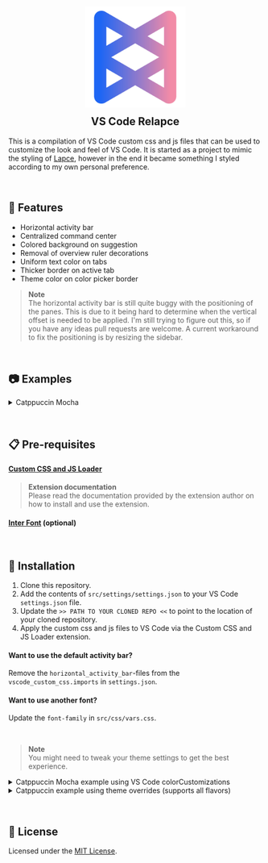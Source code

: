 <h2 align="center">
    <img src="https://raw.githubusercontent.com/adriankarlen/vscode-relapce/main/assets/relapce.webp" alt="Relapce" width="200"/>
    <br/>
    <img src="https://raw.githubusercontent.com/adriankarlen/vscode-relapce/main/assets/transparent.png" height="30" width="0px"/>
    VS Code Relapce
    <img src="https://raw.githubusercontent.com/adriankarlen/www/main/assets/transparent.png" height="30" width="0px"/>
</h2>

This is a compilation of VS Code custom css and js files that can be used to
customize the look and feel of VS Code. It is started as a project to mimic the
styling of [Lapce](https://lapce.dev), however in the end it became something I
styled according to my own personal preference.

&nbsp;

## 🌟 Features

-   Horizontal activity bar
-   Centralized command center
-   Colored background on suggestion
-   Removal of overview ruler decorations
-   Uniform text color on tabs
-   Thicker border on active tab
-   Theme color on color picker border

> **Note**\
> The horizontal activity bar is still quite buggy with the positioning of the panes.
> This is due to it being hard to determine when the vertical offset is needed to
> be applied. I'm still trying to figure out this, so if you have any ideas pull
> requests are welcome. A current workaround to fix the positioning is by resizing
> the sidebar.

&nbsp;

## 📷 Examples

<details>
    <summary>Catppuccin Mocha</summary>
    <img src="https://raw.githubusercontent.com/adriankarlen/vscode-relapce/main/assets/preview.webp"/>
</details>

&nbsp;

## 📋 Pre-requisites

#### [Custom CSS and JS Loader](https://github.com/be5invis/vscode-custom-css)

> **Extension documentation**\
> Please read the documentation provided by the extension author on how to install
> and use the extension.

#### [Inter Font](https://rsms.me/inter/) (optional)

&nbsp;

## 🚀 Installation

1.  Clone this repository.
2.  Add the contents of `src/settings/settings.json` to your VS Code
    `settings.json` file.
3.  Update the `>> PATH TO YOUR CLONED REPO <<` to point to the location of your
    cloned repository.
4.  Apply the custom css and js files to VS Code via the Custom CSS and JS
    Loader extension.

#### Want to use the default activity bar?

Remove the `horizontal_activity_bar`-files from the `vscode_custom_css.imports`
in `settings.json`.

#### Want to use another font?

Update the `font-family` in `src/css/vars.css`.

&nbsp;

> **Note**\
> You might need to tweak your theme settings to get the best experience.

<details>
    <summary>Catppuccin Mocha example using VS Code colorCustomizations </summary>

```json
"workbench.colorCustomizations": {
    "editorGroupHeader.tabsBackground": "#1e1e2e",
    "editorGroupHeader.tabsBorder": "#11111b",
    "editorGroup.border": "#11111b",
    "widget.border": "#11111b",
    "titleBar.activeBackground": "#181825",
    "panel.background": "#1e1e2e",
    "panel.border": "#11111b",
    "panelTitle.activeBorder": "#cba6f7",
    "sideBar.border": "#11111b",
    "sideBarSectionHeader.background": "#1e1e2e",
    "sideBarSectionHeader.border": "#11111b",
    "activityBar.background": "#181825",
    "activityBar.border": "#11111b",
    "scrollbarSlider.background": "#313244",
    "scrollbarSlider.hoverBackground": "#45475a",
    "scrollbarSlider.activeBackground": "#45475a",
    "statusBar.background": "#181825",
    "statusBar.foreground": "#bac2de",
    "commandCenter.border": "#11111b",
    "commandCenter.background": "#1e1e2e",
    "commandCenter.activeBorder": "#11111b",
    "commandCenter.activeBackground": "#1e1e2e",
    "commandCenter.activeForeground": "#bac2de",
    "commandCenter.inactiveBorder": "#11111b",
    "input.background": "#1e1e2e",
    "editorWidget.border": "#11111b",
    "editorSuggestWidget.border": "#11111b",
    "list.hoverBackground": "#11111b",
    "list.activeSelectionBackground": "#313244",
    "notifications.border": "#11111b",
    "notifications.background": "#181825",
    "notificationToast.border": "#11111b",
    "tab.inactiveForeground": "#a6adc8",
    "titleBar.border": "#11111b",
    "tab.border": "#11111b",
    "merge.border": "#11111b",
}
```

</details>

<details>
    <summary>Catppuccin example using theme overrides (supports all flavors)</summary>

```json
"catppuccin.customUIColors": {
    "all": {
        "editorGroupHeader.tabsBackground": "base",
        "editorGroupHeader.tabsBorder": "crust",
        "editorGroup.border": "crust",
        "widget.border": "crust",
        "titleBar.activeBackground": "mantle",
        "panel.background": "base",
        "panel.border": "crust",
        "panelTitle.activeBorder": "accent",
        "sideBar.border": "crust",
        "sideBarSectionHeader.background": "base",
        "sideBarSectionHeader.border": "crust",
        "activityBar.background": "mantle",
        "activityBar.border": "crust",
        "scrollbarSlider.background": "surface0",
        "scrollbarSlider.hoverBackground": "surface1",
        "scrollbarSlider.activeBackground": "surface1",
        "statusBar.background": "mantle",
        "statusBar.foreground": "subtext1",
        "commandCenter.border": "crust",
        "commandCenter.background": "base",
        "commandCenter.activeBorder": "crust",
        "commandCenter.activeBackground": "base",
        "commandCenter.activeForeground": "subtext1",
        "commandCenter.inactiveBorder": "crust",
        "input.background": "base",
        "editorWidget.border": "crust",
        "editorHoverWidget.border": "crust",
        "editorSuggestWidget.border": "crust",
        "list.hoverBackground": "crust",
        "list.activeSelectionBackground": "surface0",
        "notifications.border": "crust",
        "notifications.background": "mantle",
        "notificationToast.border": "crust",
        "tab.inactiveForeground": "subtext0",
        "titleBar.border": "crust",
        "tab.border": "crust",
        "merge.border": "crust",
        "terminalCommandDecoration.defaultBackground": "surface2",
        "terminalCommandDecoration.successBackground": "green",
        "terminalCommandDecoration.errorBackground": "red",
    },
},
```

</details>

&nbsp;

## 📜 License

Licensed under the [MIT License](./LICENSE).

```

```
